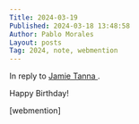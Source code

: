```yaml
---
Title: 2024-03-19
Published: 2024-03-18 13:48:58
Author: Pablo Morales
Layout: posts
Tag: 2024, note, webmention
---
```

In reply to <a href="https://www.jvt.me/mf2/2024/03/tcugw/" class="u-reply-to">Jamie Tanna </a>.

Happy Birthday!

[webmention]
